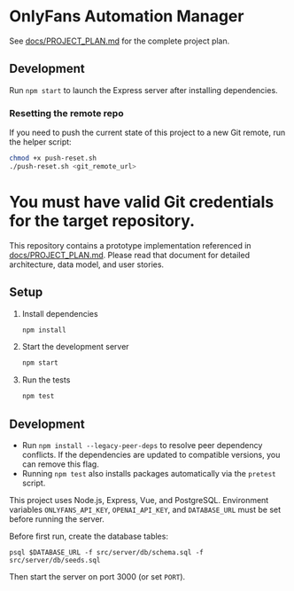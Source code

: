 # OnlyFans Automation Manager


See [docs/PROJECT_PLAN.md](docs/PROJECT_PLAN.md) for the complete project plan.

## Development

Run `npm start` to launch the Express server after installing dependencies.

### Resetting the remote repo

If you need to push the current state of this project to a new Git remote, run
the helper script:

```bash
chmod +x push-reset.sh
./push-reset.sh <git_remote_url>
```

You must have valid Git credentials for the target repository.
=======
This repository contains a prototype implementation referenced in [docs/PROJECT_PLAN.md](docs/PROJECT_PLAN.md). Please read that document for detailed architecture, data model, and user stories.

## Setup

1. Install dependencies
   ```bash
   npm install
   ```
2. Start the development server
   ```bash
   npm start
   ```
3. Run the tests
   ```bash
   npm test
   ```

## Development

- Run `npm install --legacy-peer-deps` to resolve peer dependency conflicts.
  If the dependencies are updated to compatible versions, you can remove this
  flag.
- Running `npm test` also installs packages automatically via the `pretest`
  script.

This project uses Node.js, Express, Vue, and PostgreSQL. Environment variables `ONLYFANS_API_KEY`, `OPENAI_API_KEY`, and `DATABASE_URL` must be set before running the server.

Before first run, create the database tables:
```
psql $DATABASE_URL -f src/server/db/schema.sql -f src/server/db/seeds.sql
```
Then start the server on port 3000 (or set `PORT`).
